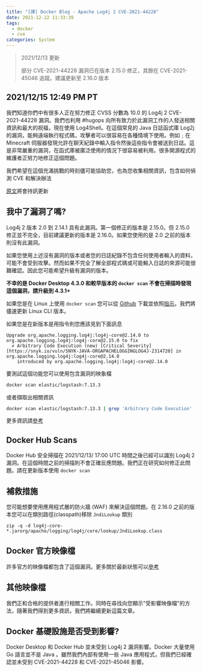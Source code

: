 ```yaml
---
title: "[譯] Docker Blog - Apache Log4j 2 CVE-2021-44228"
date: 2021-12-22 11:33:39
tags:
  - docker
  - cve
categories: System
---
```



> 2021/12/13 更新
>
> 部分 CVE-2021-44228 漏洞已在版本 2.15.0 修正，其餘在 CVE-2021-45046 追蹤。建議更新至 2.16.0 版本

<!-- more -->

## 2021/12/15 12:49 PM PT

我們知道你們中有很多人正在努力修正 CVSS 分數為 10.0 的 Log4j 2 CVE-2021-44228 漏洞。我們也利用 #hugops 向所有致力於此漏洞工作的人發送相關資訊和最大的祝福，現在使用 Log4Shell。在這個常見的 Java 日誌函式庫 Log2j 的漏洞，能夠遠端執行程式碼，攻擊者可以很容易在各種情境下使用。例如﹔在 Minecraft 伺服器發現允許在聊天紀錄中輸入指令然後這些指令會被送到日誌。這是非常嚴重的漏洞，在函式庫被廣泛使用的情況下很容易被利用。很多開源程式的維護者正努力地修正這個問題。

我們希望在這個充滿挑戰的時刻儘可能協助您，也為您收集相關資訊，包含如何偵測 CVE 和解決辦法

[原文](https://www.docker.com/blog/apache-log4j-2-cve-2021-44228/)將會持訊更新

## 我中了漏洞了嗎?

Log4j 2 版本 2.0 到 2.14.1 具有此漏洞。第一個修正的版本是 2.15.0。但 2.15.0 修正並不完全，目前建議更新的版本是 2.16.0。如果您使用的是 2.0 之前的版本則沒有此漏洞。

如果您使用上述沒有漏洞的版本或者您的日誌紀錄不包含任何使用者輸入的資料，可能不會受到攻擊。然而如果不完全了解全部程式碼或可能輸入日誌的來源可能很難確認。因此您可能希望升級有漏洞的版本。

**不幸的是 Docker Desktop 4.3.0 和較早版本的 `docker scan` 不會在掃描時發現這個漏洞，請升級到 4.3.1+** 

如果您是在 Linux 上使用 `docker scan` 您可以從 [Github](https://github.com/docker/scan-cli-plugin/releases/tag/v0.11.0) 下載並依照[指示](https://github.com/docker/scan-cli-plugin)。我們將儘速更新 Linux CLI 版本。

如果您是在新版本是用指令則您應該見到下面訊息

```
Upgrade org.apache.logging.log4j:log4j-core@2.14.0 to org.apache.logging.log4j:log4j-core@2.15.0 to fix
  ✗ Arbitrary Code Execution (new) [Critical Severity][https://snyk.io/vuln/SNYK-JAVA-ORGAPACHELOGGINGLOG4J-2314720] in org.apache.logging.log4j:log4j-core@2.14.0
    introduced by org.apache.logging.log4j:log4j-core@2.14.0
```

要測試這個功能您可以使用包含漏洞的映象檔

```sh
docker scan elastic/logstash:7.13.3
```

或者擷取出相關資訊

```sh
docker scan elastic/logstash:7.13.3 | grep 'Arbitrary Code Execution'
```

更多資訊請[參考](https://docs.docker.com/engine/scan/)

## Docker Hub Scans

Docker Hub 安全掃描在 2021/12/13/ 17:00 UTC 時間之後已經可以識別 Log4j 2 漏洞。在這個時間之前的掃描則不會正確反應問題。我們正在研究如何修正此問題。請在更新版本使用 `docker scan`

## 補救措施

您可能想要使用應用程式層的防火牆 (WAF) 來解決這個問題。在 2.16.0 之前的版本您可以在類別路徑(classpath)移除 `JndiLookup`  類別

```
zip -q -d log4j-core-*.jarorg/apache/logging/log4j/core/lookup/JndiLookup.class
```

## Docker 官方映像檔

許多官方的映像檔都包含了這個漏洞。更多關於最新狀態可以[參考](https://docs.docker.com/security/)

## 其他映像檔

我們正和合格的提供者進行相關工作。同時在尋找向您顯示"受影響映像檔"的方法，隨著我們得到更多資訊，我們將繼續更新這篇文章。

## Docker 基礎設施是否受到影響?

Docker Desktop 和 Docker Hub 並未受到 Log4j 2 漏洞影響。Docker 大量使用 Go 語言並不是 Java 。雖然我們內部有使用一些 Java 應用程式，但我們已經確認並未受到 CVE-2021-44228 和 CVE-2021-45046 影響。

